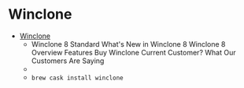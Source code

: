 # Winclone
- [Winclone](https://twocanoes.com/products/mac/winclone)
  -  Winclone 8 Standard What's New in Winclone 8 Winclone 8 Overview Features Buy Winclone Current Customer? What Our Customers Are Saying
  - 
  - `brew cask install winclone`

